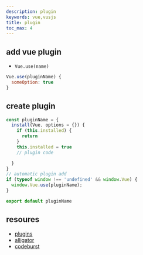 ```yaml
---
description: plugin
keywords: vue,vusjs
title: plugin
toc_max: 4
---
```


## add vue plugin

* `Vue.use(name)`

```js
Vue.use(pluginName) {
  someOption: true
}
```

## create plugin

```js
const pluginName = {
  install(Vue, options = {}) {
    if (this.installed) {
      return
    }
    this.installed = true
    // plugin code

  }
}
// automatic plugin add
if (typeof window !== 'undefined' && window.Vue) {
  window.Vue.use(pluginName);
}

export default pluginName
```

## resoures

* [plugins](https://vuejs.org/v2/guide/plugins.html)
* [alligator](https://alligator.io/vuejs/creating-custom-plugins/)
* [codeburst](https://codeburst.io/creating-a-basic-vue-plugin-a-quick-and-practical-example-cb56fa9a7d09)
